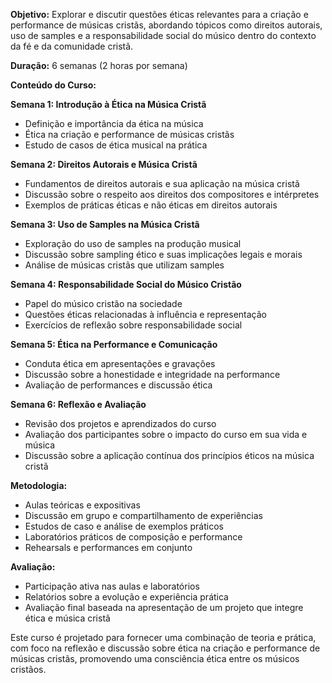 
**Objetivo:** Explorar e discutir questões éticas relevantes para a criação e performance de músicas cristãs, abordando tópicos como direitos autorais, uso de samples e a responsabilidade social do músico dentro do contexto da fé e da comunidade cristã.

**Duração:** 6 semanas (2 horas por semana)

**Conteúdo do Curso:**

**Semana 1: Introdução à Ética na Música Cristã**

- Definição e importância da ética na música
- Ética na criação e performance de músicas cristãs
- Estudo de casos de ética musical na prática

**Semana 2: Direitos Autorais e Música Cristã**

- Fundamentos de direitos autorais e sua aplicação na música cristã
- Discussão sobre o respeito aos direitos dos compositores e intérpretes
- Exemplos de práticas éticas e não éticas em direitos autorais

**Semana 3: Uso de Samples na Música Cristã**

- Exploração do uso de samples na produção musical
- Discussão sobre sampling ético e suas implicações legais e morais
- Análise de músicas cristãs que utilizam samples

**Semana 4: Responsabilidade Social do Músico Cristão**

- Papel do músico cristão na sociedade
- Questões éticas relacionadas à influência e representação
- Exercícios de reflexão sobre responsabilidade social

**Semana 5: Ética na Performance e Comunicação**

- Conduta ética em apresentações e gravações
- Discussão sobre a honestidade e integridade na performance
- Avaliação de performances e discussão ética

**Semana 6: Reflexão e Avaliação**

- Revisão dos projetos e aprendizados do curso
- Avaliação dos participantes sobre o impacto do curso em sua vida e música
- Discussão sobre a aplicação contínua dos princípios éticos na música cristã

**Metodologia:**

- Aulas teóricas e expositivas
- Discussão em grupo e compartilhamento de experiências
- Estudos de caso e análise de exemplos práticos
- Laboratórios práticos de composição e performance
- Rehearsals e performances em conjunto

**Avaliação:**

- Participação ativa nas aulas e laboratórios
- Relatórios sobre a evolução e experiência prática
- Avaliação final baseada na apresentação de um projeto que integre ética e música cristã

Este curso é projetado para fornecer uma combinação de teoria e prática, com foco na reflexão e discussão sobre ética na criação e performance de músicas cristãs, promovendo uma consciência ética entre os músicos cristãos.